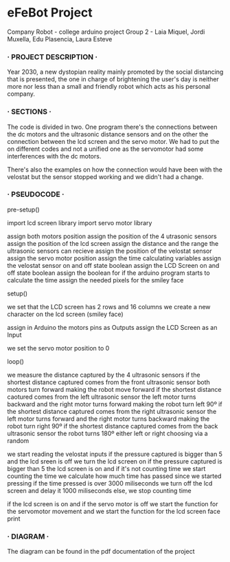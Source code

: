 # eFeBot Project
Company Robot - college arduino project
Group 2 - Laia Miquel, Jordi Muxella, Edu Plasencia, Laura Esteve

### · PROJECT DESCRIPTION ·

Year 2030, a new dystopian reality mainly promoted by the social distancing that is presented, the one in charge of brightening the user's day is neither more nor less than a small and friendly robot which acts as his personal company.

### · SECTIONS ·

The code is divided in two. One program there's the connections between the dc motors and the ultrasonic distance sensors and on the other the connection between the lcd screen and the servo motor. We had to put the on different codes and not a unified one as the servomotor had some interferences with the dc motors.

There's also the examples on how the connection would have been with the velostat but the sensor stopped working and we didn't had a change.

### · PSEUDOCODE ·


pre-setup()

import lcd screen library
import servo motor library

assign both motors position
assign the position of the 4 utrasonic sensors
assign the position of the lcd screen
assign the distance and the range the ultrasonic sensors can recieve
assign the position of the velostat sensor
assign the servo motor position
assign the time calculating variables
assign the velostat sensor on and off state boolean
assign the LCD Screen on and off state boolean
assign the boolean for if the arduino program starts to calculate the time
assign the needed pixels for the smiley face


setup()

we set that the LCD screen has 2 rows and 16 columns
we create a new character on the lcd screen (smiley face)

assign in Arduino the motors pins as Outputs
assign the LCD Screen as an Input

we set the servo motor position to 0


loop()

we measure the distance captured by the 4 ultrasonic sensors
if the shortest distance captured comes from the front ultrasonic sensor
     both motors turn forward making the robot move forward
if the shortest distance caotured comes from the left ultrasonic sensor
     the left motor turns backward and the right motor turns forward making the robot turn left 90º
if the shortest distance captured comes from the right ultrasonic sensor
     the left motor turns forward and the right motor turns backward making the robot turn right 90º
if the shortest distance captured comes from the back ultrasonic sensor
     the robot turns 180º either left or right choosing via a random
     
we start reading the velostat inputs
if the pressure captured is bigger than 5 and the lcd sreen is off
     we turn the lcd screen on
if the pressure captured is bigger than 5 the lcd screen is on
     and if it's not counting time
          we start counting the time
we calculate how much time has passed since we started pressing
if the time pressed is over 3000 miliseconds
     we turn off the lcd screen and delay it 1000 miliseconds
else, we stop counting time

if the lcd screen is on
     and if the servo motor is off
         we start the function for the servomotor movement
         and we start the function for the lcd screen face print


### · DIAGRAM ·

The diagram can be found in the pdf documentation of the project
